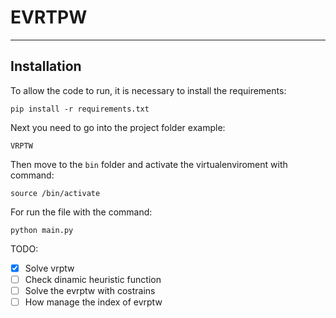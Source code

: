 # EVRTPW

<hr>

## Installation 

To allow the code to run, it is necessary to install the requirements: 

`pip install -r requirements.txt`

Next you need to go into the project folder example: 

`VRPTW`

Then move to the `bin` folder and activate the virtualenviroment with command: 

`source /bin/activate`

For run the file with the command:

`python main.py`


TODO: 

- [x] Solve vrptw
- [ ] Check dinamic heuristic function
- [ ] Solve the evrptw with costrains
- [ ] How manage the index of evrptw